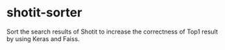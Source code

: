 # shotit-sorter
Sort the search results of Shotit to increase the correctness of Top1 result by using Keras and Faiss.
